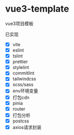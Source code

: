 # vue3-template
vue3项目模板

已实现
- [x] vite
- [x] eslint
- [x] tslint
- [x] prettier
- [x] stylelint
- [x] commitlint
- [x] tailwindcss
- [x] scss/sass
- [x] env环境变量
- [x] 打包cdn
- [x] pinia
- [x] router
- [x] 打包分析
- [x] postcss
- [x] axios请求封装
